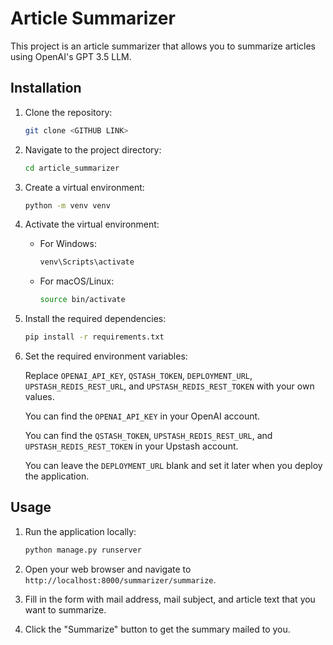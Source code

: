 # Article Summarizer

This project is an article summarizer that allows you to summarize articles using OpenAI's GPT 3.5 LLM.

## Installation

1. Clone the repository:

    ```bash
    git clone <GITHUB LINK>
    ```

2. Navigate to the project directory:

    ```bash
    cd article_summarizer
    ```

3. Create a virtual environment:

    ```bash
    python -m venv venv
    ```

4. Activate the virtual environment:

    - For Windows:

      ```bash
      venv\Scripts\activate
      ```

    - For macOS/Linux:

      ```bash
      source bin/activate
      ```

5. Install the required dependencies:

    ```bash
    pip install -r requirements.txt
    ```

6. Set the required environment variables:

    Replace `OPENAI_API_KEY`, `QSTASH_TOKEN`, `DEPLOYMENT_URL`, `UPSTASH_REDIS_REST_URL`, and `UPSTASH_REDIS_REST_TOKEN` with your own values.

    You can find the `OPENAI_API_KEY` in your OpenAI account.

    You can find the `QSTASH_TOKEN`, `UPSTASH_REDIS_REST_URL`, and `UPSTASH_REDIS_REST_TOKEN` in your Upstash account.

    You can leave the `DEPLOYMENT_URL` blank and set it later when you deploy the application.

## Usage

1. Run the application locally:

    ```bash
    python manage.py runserver
    ```

2. Open your web browser and navigate to `http://localhost:8000/summarizer/summarize`.

3. Fill in the form with mail address, mail subject, and article text that you want to summarize.

4. Click the "Summarize" button to get the summary mailed to you.
